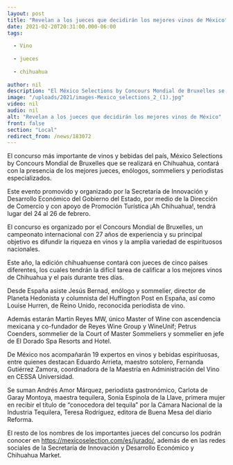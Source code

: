 ```yaml
---
layout: post
title: "Revelan a los jueces que decidirán los mejores vinos de México"
date: 2021-02-20T20:31:00.000-06:00
tags:
  
  - Vino
  
  - jueces
  
  - chihuahua
  
author: nil
description: "El México Selections by Concours Mondial de Bruxelles se realizará del 24 al 26 de febrero en Chihuahua; contará con la visita de periodistas gastronómicos, enólogos, sommeliers y expertos en vino y bebidas"
image: "/uploads/2021/images-Mexico_selections_2_(1).jpg"
video: nil
audio: nil
alt: "Revelan a los jueces que decidirán los mejores vinos de México"
front: false
section: "Local"
redirect_from: /news/183072
---
```


El concurso más importante de vinos y bebidas del país, México Selections by Concours Mondial de Bruxelles que se realizará en Chihuahua, contará con la presencia de los mejores jueces, enólogos, sommeliers y periodistas especializados.

Este evento promovido y organizado por la Secretaría de Innovación y Desarrollo Económico del Gobierno del Estado, por medio de la Dirección de Comercio y con apoyo de Promoción Turística ¡Ah Chihuahua!, tendrá lugar del 24 al 26 de febrero.

El concurso es organizado por el Concours Mondial de Bruxelles, un campeonato internacional con 27 años de experiencia y su principal objetivo es difundir la riqueza en vinos y la amplia variedad de espirituosos nacionales.

Este año, la edición chihuahuense contará con jueces de cinco países diferentes, los cuales tendrán la difícil tarea de calificar a los mejores vinos de Chihuahua y el país durante tres días.

Desde España asiste Jesús Bernad, enólogo y sommelier, director de Planeta Hedonista y columnista del Huffington Post en España, así como Louise Hurren, de Reino Unido, reconocida periodista de vino.

Además estarán Martín Reyes MW, único Master of Wine con ascendencia mexicana y co-fundador de Reyes Wine Group y WineUnif; Petrus Coenders, sommelier de la Court of Master Sommeliers y sommelier en jefe de El Dorado Spa Resorts and Hotel.

 De México nos acompañarán 19 expertos en vinos y bebidas espirituosas, entre quienes destacan Eduardo Arrieta, maestro sotolero, Fernanda Gutiérrez Zamora, coordinadora de la Maestría en Administración del Vino en CESSA Universidad.

Se suman Andrés Amor Márquez, periodista gastronómico, Carlota de Garay Montoya, maestra tequilera, Sonia Espinola de la Llave, primera mujer en recibir el título de “conocedora del tequila” por la Cámara Nacional de la Industria Tequilera, Teresa Rodríguez, editora de Buena Mesa del diario Reforma.

El resto de los nombres de los importantes jueces del concurso los podrán conocer en https://mexicoselection.com/es/jurado/, además de en las redes sociales de la Secretaría de Innovación y Desarrollo Económico y Chihuahua Market.